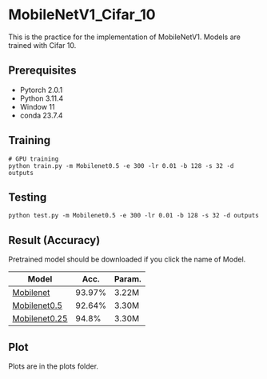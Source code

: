 # MobileNetV1_Cifar_10

This is the practice for the implementation of MobileNetV1.  Models are trained with Cifar 10.

## Prerequisites
- Pytorch 2.0.1
- Python 3.11.4
- Window 11
- conda 23.7.4

## Training
```
# GPU training
python train.py -m Mobilenet0.5 -e 300 -lr 0.01 -b 128 -s 32 -d outputs
```

## Testing
```
python test.py -m Mobilenet0.5 -e 300 -lr 0.01 -b 128 -s 32 -d outputs
```

## Result (Accuracy)

Pretrained model should be downloaded if you click the name of Model.

| Model             | Acc.        | Param.        |
| ----------------- | ----------- |----------- |
| [Mobilenet]()          | 93.97%      |  3.22M     |
| [Mobilenet0.5]()          | 92.64%      | 3.30M      |
| [Mobilenet0.25]()         | 94.8%      | 3.30M      |


## Plot
Plots are in the plots folder.
